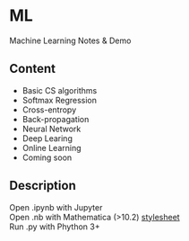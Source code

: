 # ML
Machine Learning Notes & Demo

## Content
+ Basic CS algorithms
+ Softmax Regression
+ Cross-entropy
+ Back-propagation
+ Neural Network
+ Deep Learing
+ Online Learning
+ Coming soon

## Description
Open .ipynb with Jupyter  
Open .nb with Mathematica (>10.2) [stylesheet](https://github.com/EverettYou/CambriaArticle)  
Run .py with Phython 3+
